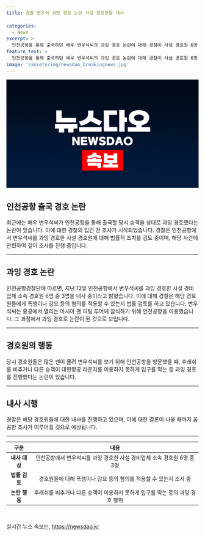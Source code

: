 ```yaml
---
title: 경찰 변우석 과잉 경호 논란 사설 경호원들 내사

categories:
  - News
excerpt: >
  인천공항을 통해 출국하던 배우 변우석씨의 과잉 경호 논란에 대해 경찰이 사설 경호원 6명 중 3명을 내사 중이다. 경호원들은 변 씨를 보러 온 팬들과의 마주침을 막기 위해 과도한 행동을 보였는데, 이에 대한 폭행이나 강요 혐의를 조사 중이다. 이에 대한 법률적인 검토가 이뤄지고 있다. 
feature_text: >
  인천공항을 통해 출국하던 배우 변우석씨의 과잉 경호 논란에 대해 경찰이 사설 경호원 6명 중 3명을 내사 중이다. 경호원들은 변 씨를 보러 온 팬들과의 마주침을 막기 위해 과도한 행동을 보였는데, 이에 대한 폭행이나 강요 혐의를 조사 중이다. 이에 대한 법률적인 검토가 이뤄지고 있다. 
image: '/assets/img/newsdao_breakingnews.jpg'
---
```


<p><img src="/assets/img/newsdao_breakingnews.jpg" alt="cryptoinkorea 속보" /></p>

<h2>인천공항 출국 경호 논란</h2>

<p data-ke-size="size16"> 최근에는 배우 변우석씨가 인천공항을 통해 출국할 당시 승객을 상대로 과잉 경호했다는 논란이 있습니다. 이에 대한 경찰의 입건 전 조사가 시작되었습니다. 경찰은 인천공항에서 변우석씨를 과잉 경호한 사설 경호원에 대해 법률적 조치를 검토 중이며, 해당 사건에 관련하여 깊이 조사를 진행 중입니다.</p>

<hr>

<h2 data-ke-size="size26">과잉 경호 논란</h2>

<p data-ke-size="size16">인천공항경찰단에 따르면, 지난 12일 인천공항에서 변우석씨를 과잉 경호한 사설 경비업체 소속 경호원 6명 중 3명을 내사 중이라고 밝혔습니다. 이에 대해 경찰은 해당 경호원들에게 폭행이나 강요 등의 혐의를 적용할 수 있는지 법률 검토를 하고 있습니다. 변우석씨는 홍콩에서 열리는 아시아 팬 미팅 투어에 참석하기 위해 인천공항을 이용했습니다. 그 과정에서 과잉 경호로 논란이 된 것으로 보입니다.</p>

<hr>

<h2 data-ke-size="size26">경호원의 행동</h2>

<p data-ke-size="size16">당시 경호원들은 많은 팬이 몰려 변우석씨를 보기 위해 인천공항을 방문했을 때, 후레쉬를 비추거나 다른 승객이 대한항공 라운지를 이용하지 못하게 입구를 막는 등 과잉 경호를 진행했다는 논란이 있습니다.</p>

<hr>

<h2 data-ke-size="size26">내사 시행</h2>

<p data-ke-size="size16">경찰은 해당 경호원들에 대한 내사를 진행하고 있으며, 이에 대한 결론이 나올 때까지 꼼꼼한 조사가 이루어질 것으로 예상됩니다.</p>

<hr>

<table>
    <thead>
        <tr>
            <th style="text-align: center;">구분</th>
            <th style="text-align: center;">내용</th>
        </tr>
    </thead>
    <tbody>
        <tr>
            <td style="text-align: center;"><b>내사 대상</b></td>
            <td style="text-align: center;">인천공항에서 변우석씨를 과잉 경호한 사설 경비업체 소속 경호원 6명 중 3명</td>
        </tr>
        <tr>
            <td style="text-align: center;"><b>법률 검토</b></td>
            <td style="text-align: center;">경호원들에 대해 폭행이나 강요 등의 혐의를 적용할 수 있는지 조사 중</td>
        </tr>
        <tr>
            <td style="text-align: center;"><b>논란 행동</b></td>
            <td style="text-align: center;">후레쉬를 비추거나 다른 승객이 이용하지 못하게 입구를 막는 등의 과잉 경호 행위</td>
        </tr>
    </tbody>
</table>

<p data-ke-size="size16">&nbsp;</p>
실시간 뉴스 속보는, <a href="https://newsdao.kr" rel="dofollow">https://newsdao.kr</a>


